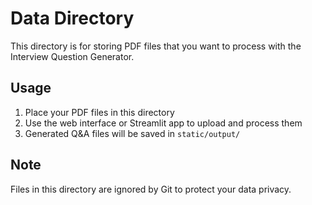 # Data Directory

This directory is for storing PDF files that you want to process with the Interview Question Generator.

## Usage

1. Place your PDF files in this directory
2. Use the web interface or Streamlit app to upload and process them
3. Generated Q&A files will be saved in `static/output/`

## Note

Files in this directory are ignored by Git to protect your data privacy.
